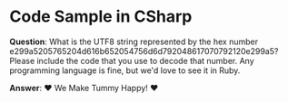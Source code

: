 # Code Sample in CSharp

**Question**: What is the UTF8 string represented by the hex number  
e299a5205765204d616b652054756d6d792048617070792120e299a5?  
Please include the code that you use to decode that number. Any programming language is fine, but we'd love to see it in Ruby.

**Answer**: ♥ We Make Tummy Happy! ♥

